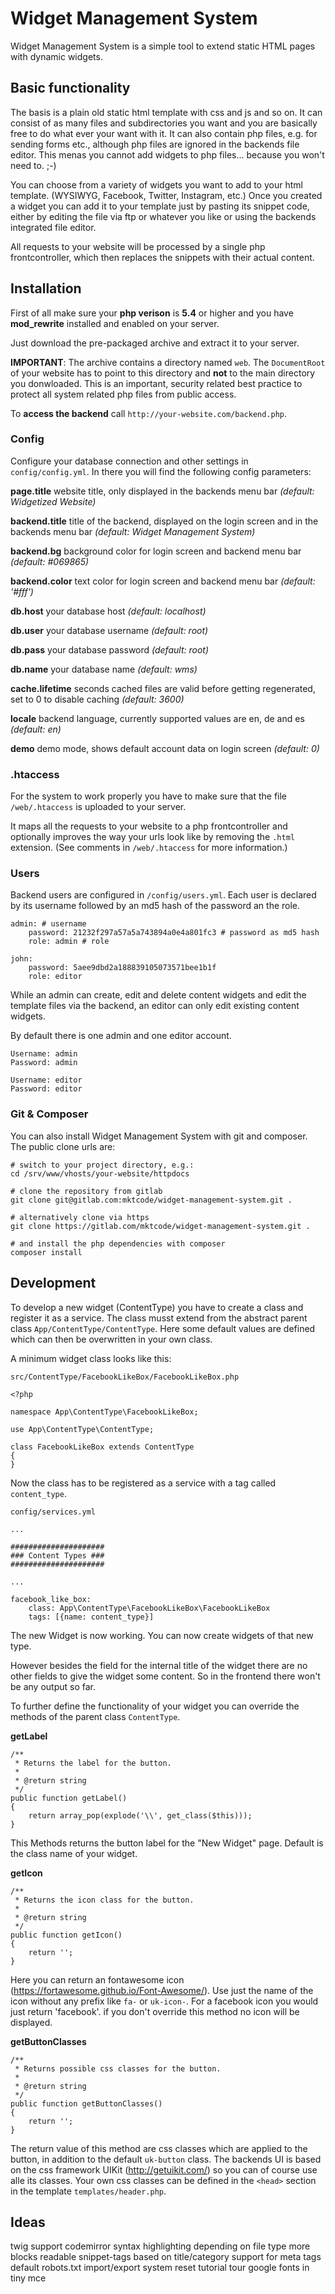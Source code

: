 # Widget Management System

Widget Management System is a simple tool to extend static HTML pages with dynamic widgets.

## Basic functionality

The basis is a plain old static html template with css and js and so on. It can consist of as many files and subdirectories you want and you are basically free to do what ever your want with it.
It can also contain php files, e.g. for sending forms etc., although php files are ignored in the backends file editor. This menas you cannot add widgets to php files... because you won't need to. ;-) 

You can choose from a variety of widgets you want to add to your html template. (WYSIWYG, Facebook, Twitter, Instagram, etc.)
Once you created a widget you can add it to your template just by pasting its snippet code, either by editing the file via ftp or whatever you like or using the backends integrated file editor.

All requests to your website will be processed by a single php frontcontroller, which then replaces the snippets with their actual content.

## Installation

First of all make sure your **php verison** is **5.4** or higher and you have **mod_rewrite** installed and enabled on your server.

Just download the pre-packaged archive and extract it to your server.

**IMPORTANT**: The archive contains a directory named `web`. The `DocumentRoot` of your website has to point to this directory and **not** to the main directory you donwloaded.
This is an important, security related best practice to protect all system related php files from public access.

To **access the backend** call `http://your-website.com/backend.php`.

### Config

Configure your database connection and other settings in `config/config.yml`. In there you will find the following config parameters:

**page.title** website title, only displayed in the backends menu bar *(default: Widgetized Website)*

**backend.title** title of the backend, displayed on the login screen and in the backends menu bar *(default: Widget Management System)*

**backend.bg** background color for login screen and backend menu bar *(default: #069865)*
        
**backend.color** text color for login screen and backend menu bar *(default: '#fff')*

**db.host** your database host *(default: localhost)*
        
**db.user** your database username *(default: root)*
        
**db.pass** your database password *(default: root)*

**db.name** your database name *(default: wms)*
        
**cache.lifetime** seconds cached files are valid before getting regenerated, set to 0 to disable caching *(default: 3600)*

**locale** backend language, currently supported values are en, de and es *(default: en)*

**demo** demo mode, shows default account data on login screen *(default: 0)*

### .htaccess

For the system to work properly you have to make sure that the file `/web/.htaccess` is uploaded to your server.

It maps all the requests to your website to a php frontcontroller and optionally improves the way your urls look like by removing the `.html` extension. (See comments in `/web/.htaccess` for more information.)

### Users

Backend users are configured in `/config/users.yml`. Each user is declared by its username followed by an md5 hash of the password an the role.

    admin: # username
        password: 21232f297a57a5a743894a0e4a801fc3 # password as md5 hash
        role: admin # role
    
    john:
        password: 5aee9dbd2a188839105073571bee1b1f
        role: editor

While an admin can create, edit and delete content widgets and edit the template files via the backend, an editor can only edit existing content widgets.

By default there is one admin and one editor account.

    Username: admin
    Password: admin
    
    Username: editor
    Password: editor

### Git & Composer

You can also install Widget Management System with git and composer. The public clone urls are:
    
    # switch to your project directory, e.g.:
    cd /srv/www/vhosts/your-website/httpdocs
    
    # clone the repository from gitlab
    git clone git@gitlab.com:mktcode/widget-management-system.git .
    
    # alternatively clone via https
    git clone https://gitlab.com/mktcode/widget-management-system.git .
    
    # and install the php dependencies with composer
    composer install

## Development

To develop a new widget (ContentType) you have to create a class and register it as a service.
The class musst extend from the abstract parent class `App/ContentType/ContentType`. Here some default values are defined which can then be overwritten in your own class. 

A minimum widget class looks like this:

`src/ContentType/FacebookLikeBox/FacebookLikeBox.php`
    
    <?php
    
    namespace App\ContentType\FacebookLikeBox;
    
    use App\ContentType\ContentType;
    
    class FacebookLikeBox extends ContentType
    {
    }

Now the class has to be registered as a service with a tag called `content_type`.

`config/services.yml`

    ...
    
    #####################
    ### Content Types ###
    #####################
    
    ...
    
    facebook_like_box:
        class: App\ContentType\FacebookLikeBox\FacebookLikeBox
        tags: [{name: content_type}]

The new Widget is now working. You can now create widgets of that new type.

However besides the field for the internal title of the widget there are no other fields to give the widget some content. So in the frontend there won't be any output so far.

To further define the functionality of your widget you can override the methods of the parent class `ContentType`.

**getLabel**
    
    /**
     * Returns the label for the button.
     *
     * @return string
     */
    public function getLabel()
    {
        return array_pop(explode('\\', get_class($this)));
    }

This Methods returns the button label for the "New Widget" page. Default is the class name of your widget.

**getIcon**

    /**
     * Returns the icon class for the button.
     *
     * @return string
     */
    public function getIcon()
    {
        return '';
    }

Here you can return an fontawesome icon (https://fortawesome.github.io/Font-Awesome/). Use just the name of the icon without any prefix like `fa-` or `uk-icon-`.
For a facebook icon you would just return 'facebook'. if you don't override this method no icon will be displayed.

**getButtonClasses**

    /**
     * Returns possible css classes for the button.
     *
     * @return string
     */
    public function getButtonClasses()
    {
        return '';
    }
    
The return value of this method are css classes which are applied to the button, in addition to the default `uk-button` class.
The backends UI is based on the css framework UIKit (http://getuikit.com/) so you can of course use alle its classes.
Your own css classes can be defined in the `<head>` section in the template `templates/header.php`.

## Ideas

twig support
codemirror syntax highlighting depending on file type
more blocks
readable snippet-tags based on title/category
support for meta tags
default robots.txt
import/export
system reset
tutorial tour
google fonts in tiny mce